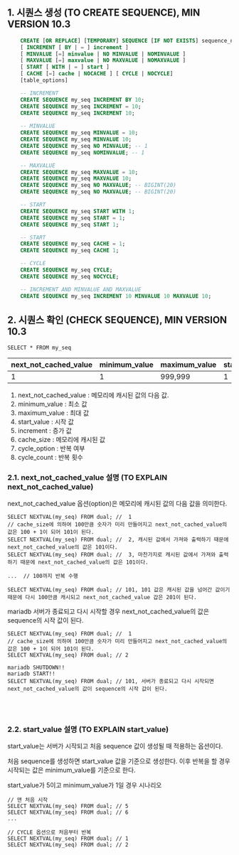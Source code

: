 
## 1. 시퀀스 생성 (TO CREATE SEQUENCE), MIN VERSION 10.3

~~~sql
    CREATE [OR REPLACE] [TEMPORARY] SEQUENCE [IF NOT EXISTS] sequence_name
    [ INCREMENT [ BY | = ] increment ]
    [ MINVALUE [=] minvalue | NO MINVALUE | NOMINVALUE ]
    [ MAXVALUE [=] maxvalue | NO MAXVALUE | NOMAXVALUE ]
    [ START [ WITH | = ] start ] 
    [ CACHE [=] cache | NOCACHE ] [ CYCLE | NOCYCLE] 
    [table_options]
~~~

~~~sql
    -- INCREMENT
    CREATE SEQUENCE my_seq INCREMENT BY 10;
    CREATE SEQUENCE my_seq INCREMENT = 10;
    CREATE SEQUENCE my_seq INCREMENT 10;
    
    -- MINVALUE
    CREATE SEQUENCE my_seq MINVALUE = 10;
    CREATE SEQUENCE my_seq MINVALUE 10; 
    CREATE SEQUENCE my_seq NO MINVALUE; -- 1
    CREATE SEQUENCE my_seq NOMINVALUE; -- 1

    -- MAXVALUE
    CREATE SEQUENCE my_seq MAXVALUE = 10;
    CREATE SEQUENCE my_seq MAXVALUE 10;
    CREATE SEQUENCE my_seq NO MAXVALUE; -- BIGINT(20) 
    CREATE SEQUENCE my_seq NO MAXVALUE; -- BIGINT(20)

    -- START
    CREATE SEQUENCE my_seq START WITH 1;
    CREATE SEQUENCE my_seq START = 1;
    CREATE SEQUENCE my_seq START 1;

    -- START
    CREATE SEQUENCE my_seq CACHE = 1;
    CREATE SEQUENCE my_seq CACHE 1;

    -- CYCLE
    CREATE SEQUENCE my_seq CYCLE;
    CREATE SEQUENCE my_seq NOCYCLE;

    -- INCREMENT AND MINVALUE AND MAXVALUE 
    CREATE SEQUENCE my_seq INCREMENT 10 MINVALUE 10 MAXVALUE 10;
~~~


## 2. 시퀀스 확인 (CHECK SEQUENCE), MIN VERSION 10.3 

~~~ 
SELECT * FROM my_seq
~~~

| next_not_cached_value | minimum_value | maximum_value | start_value | increment | cache_size | cycle_option | cycle_count |
|---|---|---|---|----|----|---|---|
| 1 | 1 | 999,999 | 1 | 1 | 100 | 1 | 0 |

1. next_not_cached_value  : 메모리에 캐시된 값의 다음 값.
2. minimum_value :  최소 값
3. maximum_value : 최대 값
4. start_value : 시작 값
5. increment : 증가 값
6. cache_size : 메모리에 캐시된 값
7. cycle_option : 반복 여부
8. cycle_count : 반복 횟수

### 2.1. next_not_cached_value 설명  (TO EXPLAIN next_not_cached_value)

next_not_cached_value 옵션(option)은  메모리에 캐시된 값의 다음 값을 의미한다.

~~~
SELECT NEXTVAL(my_seq) FROM dual; //  1
// cache_size에 의하여 100만큼 숫자가 미리 만들어지고 next_not_cached_value의 값은 100 + 1이 되어 101이 된다.
SELECT NEXTVAL(my_seq) FROM dual; //  2, 캐시된 값에서 가져와 출력하기 때문에 next_not_cached_value의 값은 101이다.
SELECT NEXTVAL(my_seq) FROM dual; //  3, 마찬가지로 캐시된 값에서 가져와 출력하기 때문에 next_not_cached_value의 값은 101이다.

...  // 100까지 반복 수행

SELECT NEXTVAL(my_seq) FROM dual; // 101, 101 값은 캐시된 값을 넘어간 값이기 때문에 다시 100만큼 캐시되고 next_not_cached_value 갑은 201이 된다.
~~~

mariadb 서버가 종료되고 다시 시작할 경우 next_not_cached_value의 값은 sequence의 시작 값이 된다.
~~~
SELECT NEXTVAL(my_seq) FROM dual; //  1
// cache_size에 의하여 100만큼 숫자가 미리 만들어지고 next_not_cached_value의 값은 100 + 1이 되어 101이 된다.
SELECT NEXTVAL(my_seq) FROM dual; // 2

mariadb SHUTDOWN!!
mariadb START!!
SELECT NEXTVAL(my_seq) FROM dual; // 101, 서버가 종료되고 다시 시작되면 next_not_cached_value의 값이 sequence의 시작 값이 된다.
~~~
<br><br>

### 2.2. start_value 설명  (TO EXPLAIN start_value)

start_value는 서버가 시작되고 처음 sequence 값이 생성될 때 적용하는 옵션이다. 

처음 sequence를 생성하면 start_value 값을 기준으로 생성한다.  이후 반복을 할 경우 시작되는 값은 minimum_value를 기준으로 한다.

start_value가 5이고  minimum_value가 1일 경우 시나리오

~~~
// 맨 처음 시작
SELECT NEXTVAL(my_seq) FROM dual; // 5
SELECT NEXTVAL(my_seq) FROM dual; // 6
...

// CYCLE 옵션으로 처음부터 반복 
SELECT NEXTVAL(my_seq) FROM dual; // 1
SELECT NEXTVAL(my_seq) FROM dual; // 2
~~~


